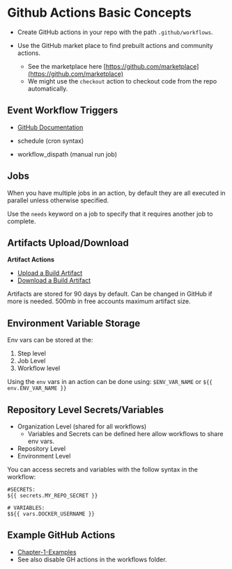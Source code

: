 # Github Actions Basic Concepts

- Create GitHub actions in your repo with the path `.github/workflows`. 

- Use the GitHub market place to find prebuilt actions and community actions. 
  - See the marketplace here [https://github.com/marketplace](https://github.com/marketplace)
  - We might use the `checkout` action to checkout code from the repo automatically. 
  
## Event Workflow Triggers   

- [GitHub Documentation](https://docs.github.com/en/actions/writing-workflows/choosing-when-your-workflow-runs/events-that-trigger-workflows)

- schedule (cron syntax) 
- workflow_dispath (manual run job)
  

## Jobs 

When you have multiple jobs in an action, by default they are all executed in parallel unless otherwise specified. 

Use the `needs` keyword on a job to specify that it requires another job to complete. 

## Artifacts Upload/Download

**Artifact Actions**
- [Upload a Build Artifact](https://github.com/marketplace/actions/upload-a-build-artifact)
- [Download a Build Artifact](https://github.com/marketplace/actions/download-a-build-artifact)

Artifacts are stored for 90 days by default. Can be changed in GitHub if more is needed. 
500mb in free accounts maximum artifact size. 

## Environment Variable Storage 

Env vars can be stored at the: 
1. Step level 
2. Job Level 
3. Workflow level 

Using the `env` vars in an action can be done using: `$ENV_VAR_NAME` or `${{ env.ENV_VAR_NAME }}`

## Repository Level Secrets/Variables 

- Organization Level (shared for all workflows)
  - Variables and Secrets can be defined here allow workflows to share env vars. 
- Repository Level 
- Environment Level 

You can access secrets and variables with the follow syntax in the workflow:
```
#SECRETS:
${{ secrets.MY_REPO_SECRET }}

# VARIABLES: 
$${{ vars.DOCKER_USERNAME }}
```

## Example GitHub Actions
-  [Chapter-1-Examples](../Chapter-1-Examples)
-  See also disable GH actions in the workflows folder.